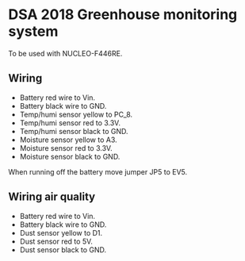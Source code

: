 # DSA 2018 Greenhouse monitoring system

To be used with NUCLEO-F446RE.

## Wiring

* Battery red wire to Vin.
* Battery black wire to GND.
* Temp/humi sensor yellow to PC_8.
* Temp/humi sensor red to 3.3V.
* Temp/humi sensor black to GND.
* Moisture sensor yellow to A3.
* Moisture sensor red to 3.3V.
* Moisture sensor black to GND.

When running off the battery move jumper JP5 to EV5.

## Wiring air quality

* Battery red wire to Vin.
* Battery black wire to GND.
* Dust sensor yellow to D1.
* Dust sensor red to 5V.
* Dust sensor black to GND.
